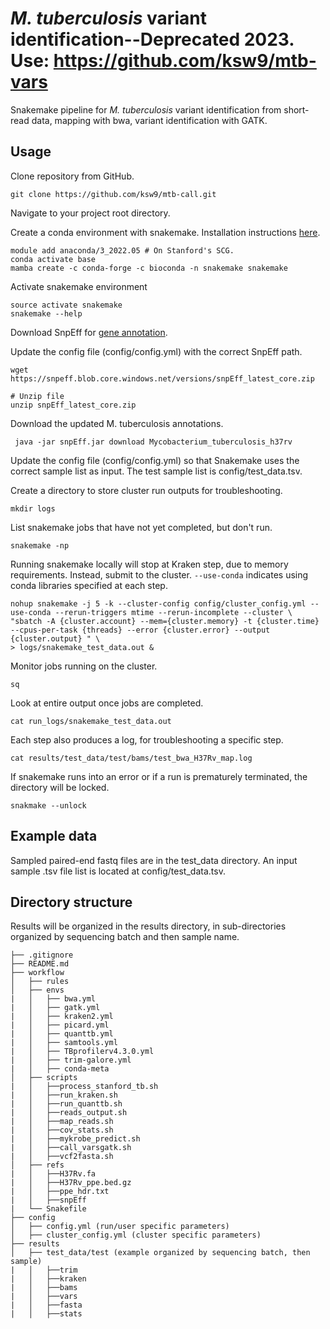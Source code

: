 # *M. tuberculosis*  variant identification--Deprecated 2023. Use: https://github.com/ksw9/mtb-vars

Snakemake pipeline for *M. tuberculosis* variant identification from short-read data, mapping with bwa, variant identification with GATK. 

## Usage

Clone repository from GitHub.
```
git clone https://github.com/ksw9/mtb-call.git
```

Navigate to your project root directory. 

Create a conda environment with snakemake. Installation instructions [here](https://snakemake.readthedocs.io/en/stable/getting_started/installation.html).
```
module add anaconda/3_2022.05 # On Stanford's SCG.
conda activate base
mamba create -c conda-forge -c bioconda -n snakemake snakemake
```

Activate snakemake environment
```
source activate snakemake 
snakemake --help
```

Download SnpEff for [gene annotation](https://pcingola.github.io/SnpEff/download/).

Update the config file (config/config.yml) with the correct SnpEff path.
```
wget https://snpeff.blob.core.windows.net/versions/snpEff_latest_core.zip

# Unzip file
unzip snpEff_latest_core.zip
```

Download the updated M. tuberculosis annotations. 
```
 java -jar snpEff.jar download Mycobacterium_tuberculosis_h37rv
```
 
Update the config file (config/config.yml) so that Snakemake uses the correct sample list as input. The test sample list is config/test_data.tsv.	

Create a directory to store cluster run outputs for troubleshooting.
```
mkdir logs
```

List snakemake jobs that have not yet completed, but don't run.
```
snakemake -np
```

Running snakemake locally will stop at Kraken step, due to memory requirements. 
Instead, submit to the cluster. ```--use-conda``` indicates using conda libraries specified at each step. 

```
nohup snakemake -j 5 -k --cluster-config config/cluster_config.yml --use-conda --rerun-triggers mtime --rerun-incomplete --cluster \
"sbatch -A {cluster.account} --mem={cluster.memory} -t {cluster.time} --cpus-per-task {threads} --error {cluster.error} --output {cluster.output} " \
> logs/snakemake_test_data.out & 
```

Monitor jobs running on the cluster.
```
sq
```

Look at entire output once jobs are completed.
```
cat run_logs/snakemake_test_data.out
```

Each step also produces a log, for troubleshooting a specific step. 
```
cat results/test_data/test/bams/test_bwa_H37Rv_map.log
```
 
If snakemake runs into an error or if a run is prematurely terminated, the directory will be locked.
```
snakmake --unlock
```

## Example data

Sampled paired-end fastq files are in the test_data directory.
An input sample .tsv file list is located at config/test_data.tsv.

## Directory structure
Results will be organized in the results directory, in sub-directories organized by sequencing batch and then sample name.

```
├── .gitignore
├── README.md
├── workflow
│   ├── rules
│   ├── envs
|   │   ├── bwa.yml
|   │   ├── gatk.yml
|   │   ├── kraken2.yml
|   │   ├── picard.yml
|   │   ├── quanttb.yml
|   │   ├── samtools.yml
|   │   ├── TBprofilerv4.3.0.yml
|   │   ├── trim-galore.yml
|   │   ├── conda-meta
│   ├── scripts
|   │   ├──process_stanford_tb.sh
|   │   ├──run_kraken.sh
|   │   ├──run_quanttb.sh
|   │   ├──reads_output.sh
|   │   ├──map_reads.sh
|   │   ├──cov_stats.sh
|   │   ├──mykrobe_predict.sh
|   │   ├──call_varsgatk.sh
|   │   ├──vcf2fasta.sh
│   ├── refs
|   │   ├──H37Rv.fa
|   │   ├──H37Rv_ppe.bed.gz
|   │   ├──ppe_hdr.txt
|   │   ├──snpEff
|   └── Snakefile
├── config
│   ├── config.yml (run/user specific parameters)
│   ├── cluster_config.yml (cluster specific parameters)
├── results
│   ├── test_data/test (example organized by sequencing batch, then sample) 
|   │   ├──trim
|   │   ├──kraken
|   │   ├──bams
|   │   ├──vars
|   │   ├──fasta
|   │   ├──stats
```
